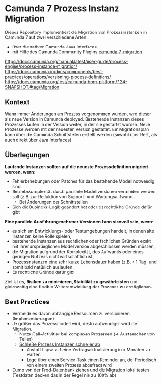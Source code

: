 # Camunda 7 Prozess Instanz Migration
Dieses Repository implementiert die Migration von Prozessinstanzen in Camunda 7 auf zwei verschiedene Arten:
- über die nativen Camunda Java Interfaces
- mit Hilfe des Camunda Community Plugins [camunda-7-migration](https://github.com/camunda-community-hub/camunda-7-migration)

https://docs.camunda.org/manual/latest/user-guide/process-engine/process-instance-migration/
https://docs.camunda.io/docs/components/best-practices/operations/versioning-process-definitions/
https://docs.camunda.org/rest/camunda-bpm-platform/7.24-SNAPSHOT/#tag/Migration

## Kontext

Wann immer Änderungen am Prozess vorgenommen wurden, wird dieser als neue Version in Camunda deployed. 
Bestehende Instanzen dieses Prozesses laufen in der Version weiter, in der sie gestartet wurden. 
Neue Prozesse werden mit der neuesten Version gestartet. 
Ein Migrationsplan kann über die Camunda Schnittstellen erstellt werden (sowohl über Rest, als auch direkt über Java Interfaces)

## Überlegungen

**Laufende Instanzen sollten auf die neueste Prozessdefinition migriert werden, wenn:**

- Fehlerbehebungen oder Patches für das bestehende Modell notwendig sind.
- Betriebskomplexität durch parallele Modellversionen vermieden werden soll (z.B. zur Reduktion von Support- und Wartungsaufwand).
    - Bei Änderungen der Schnittstellen
- Sich die Business-Logik geändert hat oder es rechtliche Gründe dafür gibt

**Eine parallele Ausführung mehrerer Versionen kann sinnvoll sein, wenn:**

- es sich um Entwicklungs- oder Testumgebungen handelt, in denen alte Instanzen keine Rolle spielen,
- bestehende Instanzen aus rechtlichen oder fachlichen Gründen exakt mit ihrer ursprünglichen Modellversion abgeschlossen werden müssen,
- die Migration aufgrund der Komplexität, des Aufwands oder eines geringen Nutzens nicht wirtschaftlich ist,
- Prozessinstanzen eine sehr kurze Lebensdauer haben (z.B. < 1 Tag) und somit bald natürlich auslaufen.
- Es rechtliche Gründe dafür gibt

Ziel ist es, **Risiken zu minimieren, Stabilität zu gewährleisten** und gleichzeitig eine flexible Weiterentwicklung der Prozesse zu ermöglichen.

## Best Practices

- Vermeide es davon abhängige Ressourcen zu versionieren (Implementierungen)
- Je größer das Prozessmodell wird, desto aufwendiger wird die Migration.
    - Nutze Call-Activities bei komplexen Prozessen (→ Austauschen von Teilen)
    - [Schließe Prozess Instanzen schneller ab](https://docs.camunda.io/docs/components/best-practices/operations/versioning-process-definitions/#cutting-very-long-running-processes-into-pieces)
        - Anstatt bspw. auf eine Vertragsaktualisierung in x Monaten zu warten
        - Lege über einen Service-Task einen Reminder an, der Periodisch von einem zweiten Prozess abgefragt wird
- Dump von der Prod-Datenbank ziehen und die Migration lokal testen (Testdaten decken das in der Regel nie zu 100% ab)